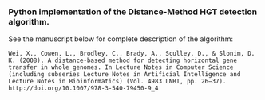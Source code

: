 ### Python implementation of the Distance-Method HGT detection algorithm.

See the manuscript below for complete description of the algorithm:

```
Wei, X., Cowen, L., Brodley, C., Brady, A., Sculley, D., & Slonim, D. K. (2008). A distance-based method for detecting horizontal gene transfer in whole genomes. In Lecture Notes in Computer Science (including subseries Lecture Notes in Artificial Intelligence and Lecture Notes in Bioinformatics) (Vol. 4983 LNBI, pp. 26–37). http://doi.org/10.1007/978-3-540-79450-9_4
```
